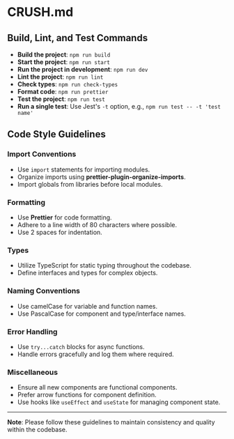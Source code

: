 # CRUSH.md

## Build, Lint, and Test Commands
- **Build the project**: `npm run build`
- **Start the project**: `npm run start`
- **Run the project in development**: `npm run dev`
- **Lint the project**: `npm run lint`
- **Check types**: `npm run check-types`
- **Format code**: `npm run prettier`
- **Test the project**: `npm run test`
- **Run a single test**: Use Jest's `-t` option, e.g., `npm run test -- -t 'test name'`

## Code Style Guidelines

### Import Conventions
- Use `import` statements for importing modules.
- Organize imports using **prettier-plugin-organize-imports**.
- Import globals from libraries before local modules.

### Formatting
- Use **Prettier** for code formatting.
- Adhere to a line width of 80 characters where possible.
- Use 2 spaces for indentation.

### Types
- Utilize TypeScript for static typing throughout the codebase.
- Define interfaces and types for complex objects.

### Naming Conventions
- Use camelCase for variable and function names.
- Use PascalCase for component and type/interface names.

### Error Handling
- Use `try...catch` blocks for async functions.
- Handle errors gracefully and log them where required.

### Miscellaneous
- Ensure all new components are functional components.
- Prefer arrow functions for component definition.
- Use hooks like `useEffect` and `useState` for managing component state.

---

**Note**: Please follow these guidelines to maintain consistency and quality within the codebase.
